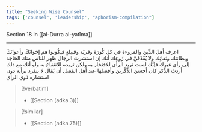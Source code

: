 ```yaml
---
title: "Seeking Wise Counsel"
tags: ['counsel', 'leadership', "aphorism-compilation"]
---
```


 Section 18 in [[al-Durra al-yatīma]]

---
اعرف أهلَ الدِّين والمروءة في كل كُورَة وقريَة وقبيلةٍ فيكُونوا هم إخوانَكَ وأعوانَكَ وبطانتك وثقاتِك ولا يُقْذَفَنَّ في رُوعِك أنك إن استشرت الرجال ظهر للناس منك الحاجة إلى رأي غيرك فإنَّك لست تريد الرأي للافتخار به ولكن تريده للانتفاع به  ولو أنك مع ذلك أردتَ الذِّكر كان أحسن الذِّكْرين وأفضلها عند أهل الفضل أن يُقال لا يتفرد برأيه دون استشارة ذوي الرأي

> [!verbatim]
> - [[Section (adka.3)]]

> [!similar]
> - [[Section (adka.75)]]
